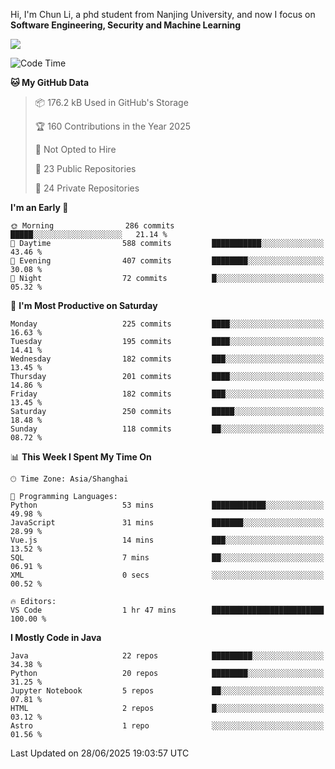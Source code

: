 Hi, I'm Chun Li, a phd student from Nanjing University, and now I focus on **Software Engineering, Security and Machine Learning**

<!--![GitHub Snake Light](https://github.com/pppppkun/pppppkun/blob/output/github-snake.svg#gh-light-mode-only)-->
<!--![GitHub Snake dark](https://github.com/pppppkun/pppppkun/blob/output/github-snake-dark.svg#gh-dark-mode-only)-->

![](https://komarev.com/ghpvc/?username=pppppkun)
<!--START_SECTION:waka-->
![Code Time](http://img.shields.io/badge/Code%20Time-2%2C174%20hrs%2046%20mins-blue)

**🐱 My GitHub Data** 

> 📦 176.2 kB Used in GitHub's Storage 
 > 
> 🏆 160 Contributions in the Year 2025
 > 
> 🚫 Not Opted to Hire
 > 
> 📜 23 Public Repositories 
 > 
> 🔑 24 Private Repositories 
 > 
**I'm an Early 🐤** 

```text
🌞 Morning                286 commits         █████░░░░░░░░░░░░░░░░░░░░   21.14 % 
🌆 Daytime                588 commits         ███████████░░░░░░░░░░░░░░   43.46 % 
🌃 Evening                407 commits         ████████░░░░░░░░░░░░░░░░░   30.08 % 
🌙 Night                  72 commits          █░░░░░░░░░░░░░░░░░░░░░░░░   05.32 % 
```
📅 **I'm Most Productive on Saturday** 

```text
Monday                   225 commits         ████░░░░░░░░░░░░░░░░░░░░░   16.63 % 
Tuesday                  195 commits         ████░░░░░░░░░░░░░░░░░░░░░   14.41 % 
Wednesday                182 commits         ███░░░░░░░░░░░░░░░░░░░░░░   13.45 % 
Thursday                 201 commits         ████░░░░░░░░░░░░░░░░░░░░░   14.86 % 
Friday                   182 commits         ███░░░░░░░░░░░░░░░░░░░░░░   13.45 % 
Saturday                 250 commits         █████░░░░░░░░░░░░░░░░░░░░   18.48 % 
Sunday                   118 commits         ██░░░░░░░░░░░░░░░░░░░░░░░   08.72 % 
```


📊 **This Week I Spent My Time On** 

```text
🕑︎ Time Zone: Asia/Shanghai

💬 Programming Languages: 
Python                   53 mins             ████████████░░░░░░░░░░░░░   49.98 % 
JavaScript               31 mins             ███████░░░░░░░░░░░░░░░░░░   28.99 % 
Vue.js                   14 mins             ███░░░░░░░░░░░░░░░░░░░░░░   13.52 % 
SQL                      7 mins              ██░░░░░░░░░░░░░░░░░░░░░░░   06.91 % 
XML                      0 secs              ░░░░░░░░░░░░░░░░░░░░░░░░░   00.52 % 

🔥 Editors: 
VS Code                  1 hr 47 mins        █████████████████████████   100.00 % 
```

**I Mostly Code in Java** 

```text
Java                     22 repos            █████████░░░░░░░░░░░░░░░░   34.38 % 
Python                   20 repos            ████████░░░░░░░░░░░░░░░░░   31.25 % 
Jupyter Notebook         5 repos             ██░░░░░░░░░░░░░░░░░░░░░░░   07.81 % 
HTML                     2 repos             █░░░░░░░░░░░░░░░░░░░░░░░░   03.12 % 
Astro                    1 repo              ░░░░░░░░░░░░░░░░░░░░░░░░░   01.56 % 
```




 Last Updated on 28/06/2025 19:03:57 UTC
<!--END_SECTION:waka-->
